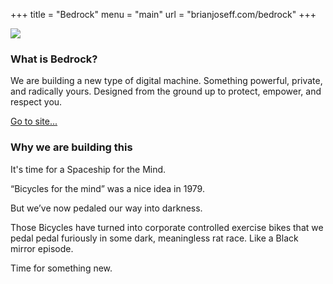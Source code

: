 +++
title = "Bedrock"
menu  = "main"
url = "brianjoseff.com/bedrock"
+++


<img src="/img/work/Bedrock.png" id="work-bedrock"></img>


<h3>What is Bedrock?</h3>
<p>We are building a new type of digital machine.
Something powerful, private, and radically yours.
Designed from the ground up to protect, empower, and respect you.</p>
<a target="_blank" href="https://bedrock.ai/individual" class="link work-site">Go to site...</a>

<h3>Why we are building this</h3>
<p>It's time for a Spaceship for the Mind.</p>
<p>“Bicycles for the mind” was a nice idea in 1979.</p>
<p>But we’ve now pedaled our way into darkness.</p>
<p>Those Bicycles have turned into corporate controlled exercise bikes that we pedal pedal furiously in some dark, meaningless rat race. Like a Black mirror episode.</p>

<p>Time for something new.</p>

<!-- 
<p>Our lives are being conducted increasingly online. This digital renaissance has led to some amazing things. Just imagine going back to a world without Google Maps. But it has also resulted in some surprisingly bad things. Like, threatening-the-continued-existence-of-our-species bad.</p>

<p>Our civic institutions, those hallowed, battle-tested pillars of society that we painstakingly built up from nothing and ferociously defended to the death time and again, are now being violently shook to their very foundations. The cracks are spreading rapidly and ominously, in a  way we haven’t seen before.</p>

<p>Our collective sanity is being assaulted by a constant barrage of toxic digital effluvium, a storm of enraged yet meaningless chatter howling in our ears, thousands of pings and pokes and messages and notifications and bills and requests and GoFundMes and hell.</p>

<p>Our self-hood is being hollowed out—identities hacked, money stolen, our free-will undermined by incredibly insidious manipulation, our humanity debased by automated indignity and overwhelming, incomprehensible demands from all corners.</p>

<p>This cannot go on.</p>

<p>We need a place to conduct our digital activities in peace.</p>

<p>Bedrock is that place.</p>
 -->
